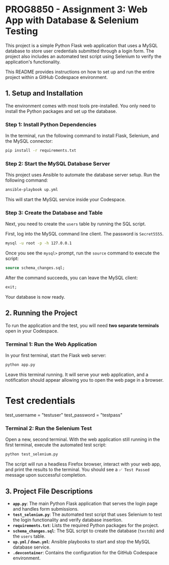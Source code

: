 # PROG8850 - Assignment 3: Web App with Database & Selenium Testing

This project is a simple Python Flask web application that uses a MySQL database to store user credentials submitted through a login form. The project also includes an automated test script using Selenium to verify the application's functionality.

This README provides instructions on how to set up and run the entire project within a GitHub Codespace environment.

## 1. Setup and Installation

The environment comes with most tools pre-installed. You only need to install the Python packages and set up the database.

### Step 1: Install Python Dependencies

In the terminal, run the following command to install Flask, Selenium, and the MySQL connector:
```bash
pip install -r requirements.txt
```

### Step 2: Start the MySQL Database Server

This project uses Ansible to automate the database server setup. Run the following command:
```bash
ansible-playbook up.yml
```
This will start the MySQL service inside your Codespace.

### Step 3: Create the Database and Table

Next, you need to create the `users` table by running the SQL script.

First, log into the MySQL command line client. The password is `Secret5555`.
```bash
mysql -u root -p -h 127.0.0.1
```

Once you see the `mysql>` prompt, run the `source` command to execute the script:
```sql
source schema_changes.sql;
```

After the command succeeds, you can leave the MySQL client:
```sql
exit;
```
Your database is now ready.

## 2. Running the Project

To run the application and the test, you will need **two separate terminals** open in your Codespace.

### Terminal 1: Run the Web Application

In your first terminal, start the Flask web server:
```bash
python app.py
```
Leave this terminal running. It will serve your web application, and a notification should appear allowing you to open the web page in a browser.
# Test credentials
test_username = "testuser"
test_password = "testpass"

### Terminal 2: Run the Selenium Test

Open a new, second terminal. With the web application still running in the first terminal, execute the automated test script:
```bash
python test_selenium.py
```
The script will run a headless Firefox browser, interact with your web app, and print the results to the terminal. You should see a `✅ Test Passed` message upon successful completion.

## 3. Project File Descriptions

- **`app.py`**: The main Python Flask application that serves the login page and handles form submissions.
- **`test_selenium.py`**: The automated test script that uses Selenium to test the login functionality and verify database insertion.
- **`requirements.txt`**: Lists the required Python packages for the project.
- **`schema_changes.sql`**: The SQL script to create the database (`testdb`) and the `users` table.
- **`up.yml` / `down.yml`**: Ansible playbooks to start and stop the MySQL database service.
- **`.devcontainer`**: Contains the configuration for the GitHub Codespace environment. 